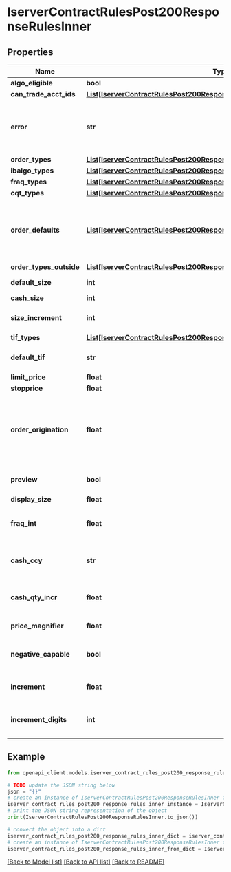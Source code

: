# IserverContractRulesPost200ResponseRulesInner


## Properties

Name | Type | Description | Notes
------------ | ------------- | ------------- | -------------
**algo_eligible** | **bool** |  | [optional] 
**can_trade_acct_ids** | [**List[IserverContractRulesPost200ResponseRulesInnerCanTradeAcctIdsInner]**](IserverContractRulesPost200ResponseRulesInnerCanTradeAcctIdsInner.md) |  | [optional] 
**error** | **str** | Returns a description on any errors with order presets | [optional] 
**order_types** | [**List[IserverContractRulesPost200ResponseRulesInnerOrderTypesInner]**](IserverContractRulesPost200ResponseRulesInnerOrderTypesInner.md) |  | [optional] 
**ibalgo_types** | [**List[IserverContractRulesPost200ResponseRulesInnerIbalgoTypesInner]**](IserverContractRulesPost200ResponseRulesInnerIbalgoTypesInner.md) |  | [optional] 
**fraq_types** | [**List[IserverContractRulesPost200ResponseRulesInnerFraqTypesInner]**](IserverContractRulesPost200ResponseRulesInnerFraqTypesInner.md) |  | [optional] 
**cqt_types** | [**List[IserverContractRulesPost200ResponseRulesInnerCqtTypesInner]**](IserverContractRulesPost200ResponseRulesInnerCqtTypesInner.md) |  | [optional] 
**order_defaults** | [**List[IserverContractRulesPost200ResponseRulesInnerOrderDefaultsInner]**](IserverContractRulesPost200ResponseRulesInnerOrderDefaultsInner.md) | If object returned will provide the defaults based on user settings | [optional] 
**order_types_outside** | [**List[IserverContractRulesPost200ResponseRulesInnerOrderTypesOutsideInner]**](IserverContractRulesPost200ResponseRulesInnerOrderTypesOutsideInner.md) |  | [optional] 
**default_size** | **int** | Default quantity | [optional] 
**cash_size** | **int** | cash value | [optional] 
**size_increment** | **int** | increment quantity value | [optional] 
**tif_types** | [**List[IserverContractRulesPost200ResponseRulesInnerTifTypesInner]**](IserverContractRulesPost200ResponseRulesInnerTifTypesInner.md) |  | [optional] 
**default_tif** | **str** | Default time in force value | [optional] 
**limit_price** | **float** | Limit price | [optional] 
**stopprice** | **float** | Stop price | [optional] 
**order_origination** | **float** | Order origin designation for US securities options and Options Clearing Corporation | [optional] 
**preview** | **bool** | order preview required | [optional] 
**display_size** | **float** |  | [optional] 
**fraq_int** | **float** | decimal places for fractional order size | [optional] 
**cash_ccy** | **str** | Cash currency for the contract | [optional] 
**cash_qty_incr** | **float** | Increment value for cash quantity | [optional] 
**price_magnifier** | **float** | Price Magnifier | [optional] 
**negative_capable** | **bool** | trading negative price support | [optional] 
**increment** | **float** | Price increment value | [optional] 
**increment_digits** | **int** | Number of digits for price increment | [optional] 

## Example

```python
from openapi_client.models.iserver_contract_rules_post200_response_rules_inner import IserverContractRulesPost200ResponseRulesInner

# TODO update the JSON string below
json = "{}"
# create an instance of IserverContractRulesPost200ResponseRulesInner from a JSON string
iserver_contract_rules_post200_response_rules_inner_instance = IserverContractRulesPost200ResponseRulesInner.from_json(json)
# print the JSON string representation of the object
print(IserverContractRulesPost200ResponseRulesInner.to_json())

# convert the object into a dict
iserver_contract_rules_post200_response_rules_inner_dict = iserver_contract_rules_post200_response_rules_inner_instance.to_dict()
# create an instance of IserverContractRulesPost200ResponseRulesInner from a dict
iserver_contract_rules_post200_response_rules_inner_from_dict = IserverContractRulesPost200ResponseRulesInner.from_dict(iserver_contract_rules_post200_response_rules_inner_dict)
```
[[Back to Model list]](../README.md#documentation-for-models) [[Back to API list]](../README.md#documentation-for-api-endpoints) [[Back to README]](../README.md)


